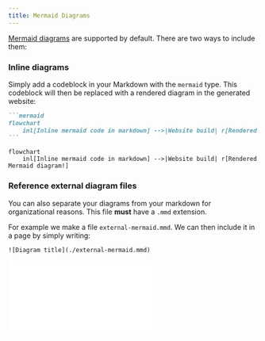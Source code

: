 ```yaml
---
title: Mermaid Diagrams
---
```


[Mermaid diagrams](https://mermaid.js.org/intro/) are supported by default. There are two ways to include them:

### Inline diagrams

Simply add a codeblock in your Markdown with the `mermaid` type. This codeblock will then be replaced with a rendered diagram in the generated website:

````md
```mermaid
flowchart
    inl[Inline mermaid code in markdown] -->|Website build| r[Rendered Mermaid diagram!]
```
````

```mermaid
flowchart
    inl[Inline mermaid code in markdown] -->|Website build| r[Rendered Mermaid diagram!]
```

### Reference external diagram files

You can also separate your diagrams from your markdown for organizational reasons. This file **must** have a `.mmd` extension.

For example we make a file `external-mermaid.mmd`. We can then include it in a page by simply writing:

```
![Diagram title](./external-mermaid.mmd)
```

![Diagram title](./external-mermaid.mmd)